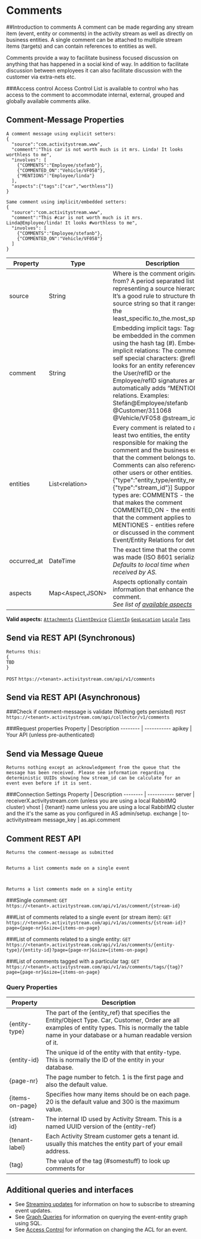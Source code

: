 # Comments
##Introduction to comments
A comment can be made regarding any stream item (event, entity or comments) in the activity stream as well as directly on business entities. A single comment can be attached to multiple stream items (targets) and can contain references to entities as well.

Comments provide a way to facilitate business focused discussion on anything that has happened in a social kind of way. In addition to facilitate discussion between employees it can also facilitate discussion with the customer via extra-nets etc.

###Access control
Access Control List is available to control who has access to the comment to accommodate internal, external, grouped and globally available comments alike.

## Comment-Message Properties
```shell
A comment message using explicit setters:
{
  "source":"com.activitystream.www",
  "comment":"This car is not worth much is it mrs. Linda! It looks worthless to me", 
  "involves": [
    {"COMMENTS":"Employee/stefanb"}, 
    {"COMMENTED_ON":"Vehicle/VF058"},
    {"MENTIONS":"Employee/linda"}
  ],
  "aspects":{"tags":["car","worthless"]}
}

Same comment using implicit/embedded setters: 
{
  "source":"com.activitystream.www",
  "comment":"This #car is not worth much is it mrs. Linda@Employee/linda! It looks #worthless to me", 
  "involves": [
    {"COMMENTS":"Employee/stefanb"},
    {"COMMENTED_ON":"Vehicle/VF058"}
  ]
}
```

Property | Type | Description
-------- | ---- | -----------
source | String | Where is the comment originated from? A period separated list representing a source hierarchy. It’s a good rule to structure the source string so that it ranges from the least_specific.to_the.most_specific.
comment | String | Embedding implicit tags: Tags can be embedded in the comment using the hash tag (#). Embedding implicit relations: The comment it self special characters: @refID looks for an entity referencewith the User/refID or the Employee/refID signatures and automatically adds  “MENTIONES” relations. Examples: Stefán@Employee/stefanb @Customer/311068 @Vehicle/VF058 @stream_id
entities | List\<relation\> | Every comment is related to at least two entities, the entity responsible for making the comment and the business entity that the comment belongs to. Comments can also reference other users or other entities. [ {"type":"entity_type/entity_ref"},   {"type":"stream_id"}] Supported types are: COMMENTS 		- the entity that makes the comment COMMENTED_ON 	- the entities that the comment applies to MENTIONES		- entities referenced or discussed in the comment See Event/Entity Relations for details.
occurred_at| DateTime | The exact time that the comment was made (ISO 8601 serialized).</br>*Defaults to local time when received by AS.*
aspects| Map\<Aspect,JSON\>| Aspects optionally contain information that enhance the comment.</br>*See list of [available aspects](#aspects)*

**Valid aspects:** [`Attachments`]() [`ClientDevice`]() [`ClientIp`]() [`GeoLocation`]() [`Locale`]() [`Tags`]()  

## Send via REST API (Synchronous)
```shell
Returns this:
{
TBD
}
```
`POST` `https://<tenant>.activitystream.com/api/v1/comments`
## Send via REST API (Asynchronous)

###Check if comment-message is validate (Nothing gets persisted)
`POST` `https://<tenant>.activitystream.com/api/collector/v1/comments`

###Request properties
Property | Description
-------- | -----------
apikey  | Your API (unless pre-authenticated)
   
## Send via Message Queue
```shell
Returns nothing except an acknowledgement from the queue that the message has been received. Please see information regarding deterministic UUIDs showing how stream_id can be calculate for an event even before if it is sent.   
```
###Connection Settings
Property | Description
-------- | -----------
server | receiverX.activitystream.com (unless you are using a local RabbitMQ cluster)
vhost | {tenant} name unless you are using a local RabbitMQ cluster and the it's the same as you configured in AS admin/setup.
exchange | to-activitystream
message_key | as.api.comment

## Comment REST API
```shell
Returns the comment-message as submitted


Returns a list comments made on a single event



Returns a list comments made on a single entity
```

###Single comment:
`GET` `https://<tenant>.activitystream.com/api/v1/as/comment/{stream-id}`

###List of comments related to a single event (or stream item):
`GET` `https://<tenant>.activitystream.com/api/v1/as/comments/{stream-id}?page={page-nr}&size={items-on-page}`

###List of comments related to a single entity:
`GET` `https://<tenant>.activitystream.com/api/v1/as/comments/{entity-type}/{entity-id}?page={page-nr}&size={items-on-page}`

###List of comments tagged with a particular tag:
`GET` `https://<tenant>.activitystream.com/api/v1/as/comments/tags/{tag}?page={page-nr}&size={items-on-page}`

### Query Properties
Property | Description
-------- | -----------
{entity-type} | The part of the {entity_ref} that specifies the Entity/Object Type. Car, Customer, Order are all examples of entity types. This is normally the table name in your database or a human readable version of it.
{entity-id} | The unique id of the entity with that entity-type. This is normally the ID of the entity in your database.
{page-nr} | The page number to fetch. 1 is the first page and also the default value.
{items-on-page} | Specifies how many items should be on each page. 20 is the default value and 300 is the maximum value.
{stream-id} | The internal ID used by Activity Stream. This is a named UUID version of the {entity-ref}
{tenant-label} | Each Activity Stream customer gets a tenant id. usually this matches the entity part of your email address.
{tag} | The value of the tag (#somestuff) to look up comments for

## Additional queries and interfaces
* See [Streaming updates]() for information on how to subscribe to streaming event updates.
* See [Graph Queries]() for information on querying the event-entity graph using SQL.
* See [Access Control]() for information on changing the ACL for an event.
